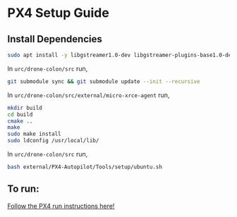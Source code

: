 # PX4 Setup Guide

## Install Dependencies

```bash
sudo apt install -y libgstreamer1.0-dev libgstreamer-plugins-base1.0-dev
```

In `urc/drone-colon/src` run,

```bash
git submodule sync && git submodule update --init --recursive
```
In `urc/drone-colon/src/external/micro-xrce-agent` run,

```bash
mkdir build
cd build
cmake ..
make
sudo make install
sudo ldconfig /usr/local/lib/
```

In `urc/drone-colon/src` run,

```bash
bash external/PX4-Autopilot/Tools/setup/ubuntu.sh
```

## To run:
[Follow the PX4 run instructions here!](run_px4_instructions.md)
